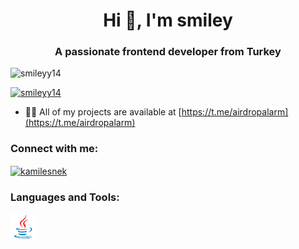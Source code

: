 <h1 align="center">Hi 👋, I'm smiley</h1>
<h3 align="center">A passionate frontend developer from Turkey</h3>

<p align="left"> <img src="https://komarev.com/ghpvc/?username=smileyy14&label=Profile%20views&color=0e75b6&style=flat" alt="smileyy14" /> </p>

<p align="left"> <a href="https://github.com/ryo-ma/github-profile-trophy"><img src="https://github-profile-trophy.vercel.app/?username=smileyy14" alt="smileyy14" /></a> </p>

- 👨‍💻 All of my projects are available at [https://t.me/airdropalarm](https://t.me/airdropalarm)

<h3 align="left">Connect with me:</h3>
<p align="left">
<a href="https://twitter.com/kamilesnek" target="blank"><img align="center" src="https://raw.githubusercontent.com/rahuldkjain/github-profile-readme-generator/master/src/images/icons/Social/twitter.svg" alt="kamilesnek" height="30" width="40" /></a>
</p>

<h3 align="left">Languages and Tools:</h3>
<p align="left"> <a href="https://www.java.com" target="_blank" rel="noreferrer"> <img src="https://raw.githubusercontent.com/devicons/devicon/master/icons/java/java-original.svg" alt="java" width="40" height="40"/> </a> </p>
